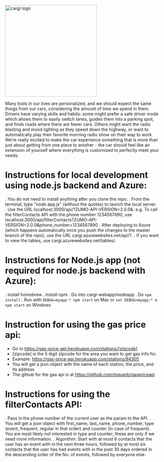 ﻿<img src="http://i.imgur.com/Tyx3dLj.png" alt="cargi logo" width="300">

Many tools in our lives are personalized, and we should expect the same things from our cars, considering the amount of time we spend in them. Drivers have varying skills and habits: some might prefer a safe driver mode which allows them to easily switch lanes, guides them into a parking spot, and finds roads where there are fewer cars.  Others might want the radio blasting and mood lighting as they speed down the highway, or want to automatically play their favorite morning radio show on their way to work. We’re really excited to make the car experience something that is more than just about getting from one place to another - the car should feel like an extension of yourself where everything is customized to perfectly meet your needs.

# Instructions for local development using node.js backend and Azure:

. You do not need to install anything after you clone the repo. 
. From the terminal, type "node app.js" (without the quotes) to launch the local server. 
. Use the URL localhost:3000/api/<name of the API>?ZUMO-API-VERSION=2.0.0&<additional params>. e.g. To call the filterContacts API with the phone number 1234567890, use localhost:3000/api/filterContacts?ZUMO-API-VERSION=2.0.0&phone_number=1234567890
. After deploying to Azure (which happens automatically once you push the changes to the master branch of the repo), use the URL cargi.azurewebsites.net/api/<name of the API>?<params>. 
. If you want to view the tables, use cargi.azurewebsites.net/tables/<name of the table>.

# Instructions for Node.js app (not required for node.js backend with Azure):

. Install homebrew
. Install npm
. Go into cargi-webapp/nodeapp
. Do `npm install`
. Run with `DEBUG=myapp:* npm start` on Mac or `set DEBUG=myapp:* & npm start` on Windows

# Instruction for using the gas price api:

* Go to https://gas-price-api.herokuapp.com/stations/[zipcode] 
* [zipcode] is the 5 digit zipcode for the area you want to get gas info for. 
* Example: https://gas-price-api.herokuapp.com/stations/94305
* You will get a json object with the name of each station, the price, and its address
* The github for the gas api is at https://github.com/mayanb/gaspriceapi


# Instructions for using the filterContacts API:

. Pass in the phone number of the current user as the param to the API. 
. You will get a json object with first_name, last_name, phone_number, type (event, frequent, regular in that order) and counter (in case of frequent). You are most likely not interested in type and counter; these are only if we need more information. 
. Algorithm: Start with at most 6 contacts that the user has an event with in the next three hours, followed by at most six contacts that the user has had events with in the past 30 days ordered in the descending order of the No. of events, followed by everyone else. 

